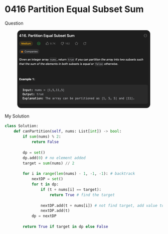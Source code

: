 # 0416 Partition Equal Subset Sum

Question

<figure><img src="../.gitbook/assets/image (1) (12).png" alt=""><figcaption></figcaption></figure>



My Solution

```python
class Solution:
    def canPartition(self, nums: List[int]) -> bool:
        if sum(nums) % 2:
            return False
        
        dp = set()
        dp.add(0) # no element added
        target = sum(nums) // 2

        for i in range(len(nums) - 1, -1, -1): # backtrack
            nextDP = set()
            for t in dp:
                if (t + nums[i] == target):
                    return True # find the target
                
                nextDP.add(t + nums[i]) # not find target, add value to set
                nextDP.add(t) 
            dp = nextDP

        return True if target in dp else False
```
